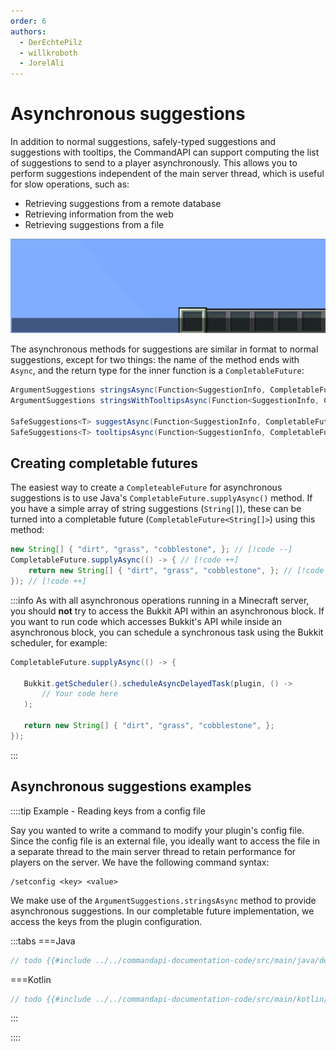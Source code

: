 ```yaml
---
order: 6
authors:
  - DerEchtePilz
  - willkroboth
  - JorelAli
---
```


# Asynchronous suggestions

In addition to normal suggestions, safely-typed suggestions and suggestions with tooltips, the CommandAPI can support computing the list of suggestions to send to a player asynchronously. This allows you to perform suggestions independent of the main server thread, which is useful for slow operations, such as:

- Retrieving suggestions from a remote database
- Retrieving information from the web
- Retrieving suggestions from a file

![asynchronous suggestions](/images/asyncsuggestions.gif)

The asynchronous methods for suggestions are similar in format to normal suggestions, except for two things: the name of the method ends with `Async`, and the return type for the inner function is a `CompletableFuture`:

```java
ArgumentSuggestions stringsAsync(Function<SuggestionInfo, CompletableFuture<String[]>> suggestions);
ArgumentSuggestions stringsWithTooltipsAsync(Function<SuggestionInfo, CompletableFuture<IStringTooltip[]>> suggestions);
    
SafeSuggestions<T> suggestAsync(Function<SuggestionInfo, CompletableFuture<T[]>> suggestions);
SafeSuggestions<T> tooltipsAsync(Function<SuggestionInfo, CompletableFuture<Tooltip<T>[]>> suggestions);
```

## Creating completable futures

The easiest way to create a `CompleteableFuture` for asynchronous suggestions is to use Java's `CompletableFuture.supplyAsync()` method. If you have a simple array of string suggestions (`String[]`), these can be turned into a completable future (`CompletableFuture<String[]>`) using this method:

```java
new String[] { "dirt", "grass", "cobblestone", }; // [!code --]
CompletableFuture.supplyAsync(() -> { // [!code ++]
    return new String[] { "dirt", "grass", "cobblestone", }; // [!code ++]
}); // [!code ++]
```

:::info
As with all asynchronous operations running in a Minecraft server, you should **not** try to access the Bukkit API within an asynchronous block. If you want to run code which accesses Bukkit's API while inside an asynchronous block, you can schedule a synchronous task using the Bukkit scheduler, for example:

```java
CompletableFuture.supplyAsync(() -> {

   Bukkit.getScheduler().scheduleAsyncDelayedTask(plugin, () -> 
       // Your code here
   );

   return new String[] { "dirt", "grass", "cobblestone", };
});
```
:::

## Asynchronous suggestions examples

::::tip Example - Reading keys from a config file

Say you wanted to write a command to modify your plugin's config file. Since the config file is an external file, you ideally want to access the file in a separate thread to the main server thread to retain performance for players on the server. We have the following command syntax:

```mccmd
/setconfig <key> <value>
```

We make use of the `ArgumentSuggestions.stringsAsync` method to provide asynchronous suggestions. In our completable future implementation, we access the keys from the plugin configuration.

:::tabs
===Java
```java
// todo {{#include ../../commandapi-documentation-code/src/main/java/dev/jorel/commandapi/examples/java/Examples.java:asyncSuggestions1}}
```
===Kotlin
```kotlin
// todo {{#include ../../commandapi-documentation-code/src/main/kotlin/dev/jorel/commandapi/examples/kotlin/Examples.kt:asyncSuggestions1}}
```
:::

::::